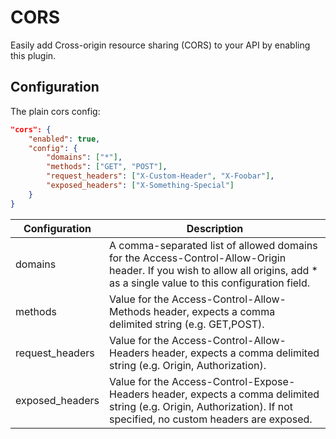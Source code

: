 # CORS

Easily add Cross-origin resource sharing (CORS) to your API by enabling this plugin.

## Configuration

The plain cors config:

```json
"cors": {
    "enabled": true,
    "config": {
        "domains": ["*"],
        "methods": ["GET", "POST"],
        "request_headers": ["X-Custom-Header", "X-Foobar"],
        "exposed_headers": ["X-Something-Special"]
    }
}
```

| Configuration   | Description                                                                                                                                                                  |
|-----------------|------------------------------------------------------------------------------------------------------------------------------------------------------------------------------|
| domains         | A comma-separated list of allowed domains for the Access-Control-Allow-Origin header. If you wish to allow all origins, add * as a single value to this configuration field. |
| methods         | Value for the Access-Control-Allow-Methods header, expects a comma delimited string (e.g. GET,POST).                                                                         |
| request_headers | Value for the Access-Control-Allow-Headers header, expects a comma delimited string (e.g. Origin, Authorization).                                                            |
| exposed_headers | Value for the Access-Control-Expose-Headers header, expects a comma delimited string (e.g. Origin, Authorization). If not specified, no custom headers are exposed.          |
